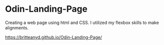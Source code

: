 # Odin-Landing-Page
Creating a web page using html and CSS. I utilized my flexbox skills to make alignments.

https://britteanyd.github.io/Odin-Landing-Page/
